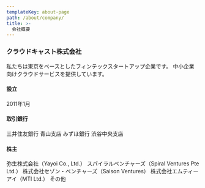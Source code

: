 ```yaml
---
templateKey: about-page
path: /about/company/
title: >-
  会社概要
---
```


### クラウドキャスト株式会社
私たちは東京をベースとしたフィンテックスタートアップ企業です。
中小企業向けクラウドサービスを提供しています。

#### 設立
2011年1月

#### 取引銀行
三井住友銀行 青山支店
みずほ銀行 渋谷中央支店

#### 株主
弥生株式会社（Yayoi Co., Ltd.）
スパイラルベンチャーズ（Spiral Ventures Pte Ltd.）
株式会社セゾン・ベンチャーズ（Saison Ventures）
株式会社エムティーアイ（MTI Ltd.）
その他